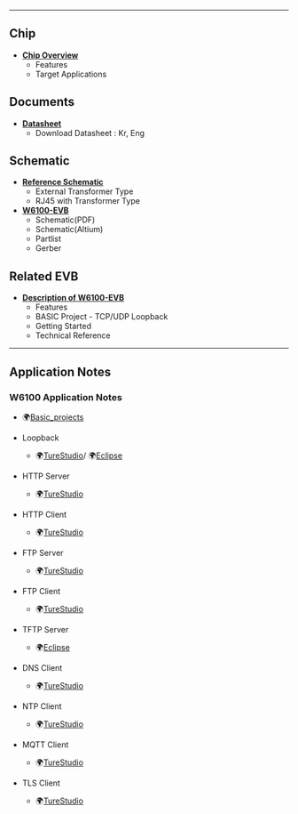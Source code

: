 


----

<WRAP group>

<WRAP half column>

 ## Chip

  * **[Chip Overview](Chip_Overview.md)**
    * Features
    * Target Applications
 
</WRAP>

<WRAP half column>

## Documents 
  * **[Datasheet](Datasheet.md)**
    * Download Datasheet : Kr, Eng


</WRAP>


</WRAP>

<WRAP group>

<WRAP half column>

 ## Schematic 
  * **[Reference Schematic](Reference_Schematic.md)**
    * External Transformer Type
    * RJ45 with Transformer Type
  * **[W6100-EVB](https://github.com/Wiznet/Hardware-Files-of-WIZnet/tree/master/02_iEthernet/W6100)**
    * Schematic(PDF)
    * Schematic(Altium)
    * Partlist
    * Gerber


</WRAP>
<WRAP half column>

##  Related EVB 

  * **[Description of W6100-EVB ](Description_of_W6100-EVB.md)**
    * Features
    * BASIC Project - TCP/UDP Loopback
    * Getting Started
    * Technical Reference

</WRAP>
</WRAP>

-------


<WRAP centeralign>

## Application Notes 

### W6100 Application Notes

 * 🌍[Basic_projects](https://github.com/WIZnet-ioLibrary/w6100-evb-gcc-eclipse)
 
 * Loopback
   * 🌍[TureStudio](https://github.com/WIZnet-ioLibrary/W6100EVB-Loopback)/ 🌍[Eclipse](https://github.com/WIZnet-ioLibrary/w6100-evb-gcc-eclipse-loopback)
  
  * HTTP Server
    * 🌍[TureStudio](https://github.com/WIZnet-ioLibrary/W6100EVB-HTTP_Server)
    
  * HTTP Client
    * 🌍[TureStudio](https://github.com/WIZnet-ioLibrary/W6100EVB-HTTP_Client)
    
  * FTP Server
    * 🌍[TureStudio](https://github.com/WIZnet-ioLibrary/W6100EVB-FTPServer)
    
  * FTP Client
    * 🌍[TureStudio](https://github.com/WIZnet-ioLibrary/W6100EVB-FTPC)
    
  * TFTP Server
    * 🌍[Eclipse](https://github.com/WIZnet-ioLibrary/w6100-evb-gcc-eclipse-tftps-simple)
    
  * DNS Client
    * 🌍[TureStudio](https://github.com/WIZnet-ioLibrary/W6100EVB-Loopback)
    
  * NTP Client
    * 🌍[TureStudio](https://github.com/WIZnet-ioLibrary/W6100EVB-NTP)
    
  * MQTT Client
    * 🌍[TureStudio](https://github.com/WIZnet-ioLibrary/W6100EVB-MQTT)
    
  * TLS Client
    * 🌍[TureStudio](https://github.com/WIZnet-ioLibrary/W6100EVB-TLS)
